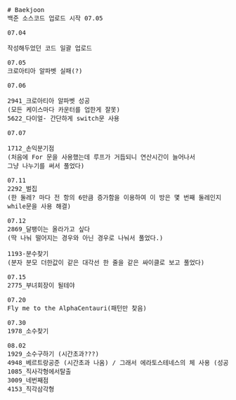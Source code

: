 <pre>
# Baekjoon
백준 소스코드 업로드 시작 07.05

07.04

작성해두었던 코드 일괄 업로드

07.05
크로아티아 알파벳 실패(?)

07.06

2941_크로아티아 알파벳 성공
(모든 케이스마다 카운터를 업한게 잘못)
5622_다이얼- 간단하게 switch문 사용

07.07

1712_손익분기점
(처음에 For 문을 사용했는데 루프가 거듭되니 연산시간이 늘어나서
그냥 나누기를 써서 풀었다)

07.11
2292_벌집
(한 둘레? 마다 전 항의 6만큼 증가함을 이용하여 이 방은 몇 번째 둘레인지 
while문을 사용 해결)

07.12
2869_달팽이는 올라가고 싶다
(딱 나눠 떨어지는 경우와 아닌 경우로 나눠서 풀었다.)

1193-분수찾기
(분자 분모 더한값이 같은 대각선 한 줄을 같은 싸이클로 보고 풀었다)

07.15
2775_부녀회장이 될테야

07.20
Fly me to the AlphaCentauri(패턴만 찾음)

07.30
1978_소수찾기

08.02
1929_소수구하기 (시간초과???)
4948_베르트랑공준 (시간초과 나옴) / 그래서 에라토스테네스의 체 사용 (성공)
1085_직사각형에서탈출
3009_네번째점
4153_직각삼각형

</pre>
